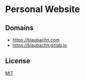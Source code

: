 # Personal Website

## Domains

* https://blaubachn.com
* https://blaubachn.gitlab.io

## License

[MIT](https://gitlab.com/blaubachn/blaubachn.gitlab.io/blob/master/LICENSE)